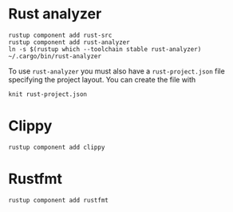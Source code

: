 # Rust analyzer

```
rustup component add rust-src
rustup component add rust-analyzer
ln -s $(rustup which --toolchain stable rust-analyzer) ~/.cargo/bin/rust-analyzer
```

To use `rust-analyzer` you must also have a `rust-project.json` file specifying
the project layout. You can create the file with

```
knit rust-project.json
```

# Clippy

```
rustup component add clippy
```

# Rustfmt

```
rustup component add rustfmt
```
